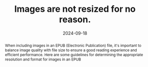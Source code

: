 ---
N: '114'
Rubrique: Images et médias
title: Images are not resized for no reason.
abstract: When including images in an EPUB (Electronic Publication) file, it's important to balance image quality with file size to ensure a good reading experience and efficient performance. Here are some guidelines for determining the appropriate resolution and format for images in an EPUB
categories: ["Images and media"]
agrege: O4114-E025
opquast: '4 114'
indiceebook: '25'
description: "Rule n° 025"
before: "024"
weight: "025"
after: "026"
actif: '1'
layout: rules
date: 2024-09-18
tags: ["", ""]
objectif: ["", ""]
Meo: [""]
Controle: [""
]
epubcheck: false
ace: false
humancheck: true
Source: ["Opquast"]
Referentiel: [""]
steps: ["", ""]
---